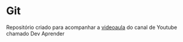 # Git
Repositório criado para acompanhar a <a href="https://www.youtube.com/watch?v=kB5e-gTAl_s&ab_channel=DevAprender">videoaula</a> do canal de Youtube chamado Dev Aprender
